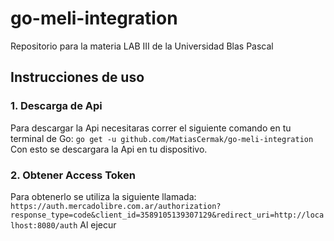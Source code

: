 # go-meli-integration
Repositorio para la materia LAB III de la Universidad Blas Pascal
## Instrucciones de uso
### 1. Descarga de Api
Para descargar la Api necesitaras correr el siguiente comando en tu terminal de Go:
`go get -u github.com/MatiasCermak/go-meli-integration`
Con esto se descargara la Api en tu dispositivo.
### 2.  Obtener Access Token
Para obtenerlo se utiliza la siguiente llamada:
`https://auth.mercadolibre.com.ar/authorization?response_type=code&client_id=3589105139307129&redirect_uri=http://localhost:8080/auth`
Al ejecur

<!--stackedit_data:
eyJoaXN0b3J5IjpbMTcxMzIxOTYxLDIwMTEyODcyNTAsMjU5OD
c1MDA3XX0=
-->